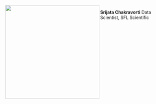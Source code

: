 <img src="https://user-images.githubusercontent.com/54953444/114804579-2271ae80-9d67-11eb-9f3b-fcfc04664aee.png" width=300 align=left>

<b>Srijata Chakravorti</b>
Data Scientist, SFL Scientific
